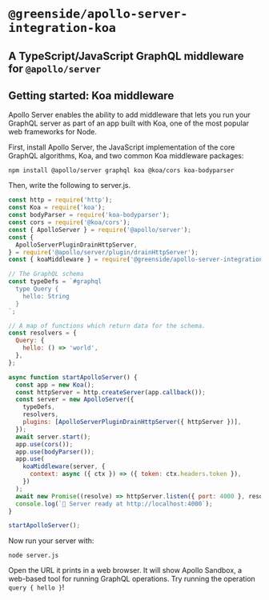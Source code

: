 # `@greenside/apollo-server-integration-koa`

## A TypeScript/JavaScript GraphQL middleware for `@apollo/server`

## Getting started: Koa middleware

Apollo Server enables the ability to add middleware that lets you run your GraphQL server as part of an app built with Koa, one of the most popular web frameworks for Node.

First, install Apollo Server, the JavaScript implementation of the core GraphQL algorithms, Koa, and two common Koa middleware packages:

```
npm install @apollo/server graphql koa @koa/cors koa-bodyparser
```

Then, write the following to server.js.

```js
const http = require('http');
const Koa = require('koa');
const bodyParser = require('koa-bodyparser');
const cors = require('@koa/cors');
const { ApolloServer } = require('@apollo/server');
const {
  ApolloServerPluginDrainHttpServer,
} = require('@apollo/server/plugin/drainHttpServer');
const { koaMiddleware } = require('@greenside/apollo-server-integration-koa');

// The GraphQL schema
const typeDefs = `#graphql
  type Query {
    hello: String
  }
`;

// A map of functions which return data for the schema.
const resolvers = {
  Query: {
    hello: () => 'world',
  },
};

async function startApolloServer() {
  const app = new Koa();
  const httpServer = http.createServer(app.callback());
  const server = new ApolloServer({
    typeDefs,
    resolvers,
    plugins: [ApolloServerPluginDrainHttpServer({ httpServer })],
  });
  await server.start();
  app.use(cors());
  app.use(bodyParser());
  app.use(
    koaMiddleware(server, {
      context: async ({ ctx }) => ({ token: ctx.headers.token }),
    })
  );
  await new Promise((resolve) => httpServer.listen({ port: 4000 }, resolve));
  console.log(`🚀 Server ready at http://localhost:4000`);
}

startApolloServer();
```

Now run your server with:

```
node server.js
```

Open the URL it prints in a web browser. It will show Apollo Sandbox, a web-based tool for running GraphQL operations. Try running the operation `query { hello }`!